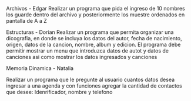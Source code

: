 Archivos - Edgar
Realizar un programa que pida el ingreso de 10 nombres los guarde dentro del archivo y posteriormente los muestre ordenados en pantalla de A a Z

Estructuras - Dorian
Realizar un programa que permita organizar una dicografia, en donde se incluya los datos del autor, fecha de nacimiento, origen, datos de la cancion, nombre, album y edicion. El programa debe permitir mostrar un menu que introduzca datos de autot y datos de canciones asi como mostrar los datos ingresados y canciones

Memoria Dinamica - Natalia

Realizar un programa que le pregunte al usuario cuantos datos desea ingresar a una agenda y con funciones agregar la cantidad de contactos que desee: Idenrificador, nombre y telefono
